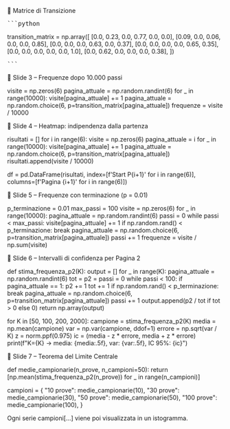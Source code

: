 🧮 Matrice di Transizione

<pre>```python</pre>
transition_matrix = np.array([
    [0.0, 0.23, 0.0, 0.77, 0.0, 0.0],
    [0.09, 0.0, 0.06, 0.0, 0.0, 0.85],
    [0.0, 0.0, 0.0, 0.63, 0.0, 0.37],
    [0.0, 0.0, 0.0, 0.0, 0.65, 0.35],
    [0.0, 0.0, 0.0, 0.0, 0.0, 1.0],
    [0.0, 0.62, 0.0, 0.0, 0.0, 0.38],
])
<pre>```</pre>

🎯 Slide 3 – Frequenze dopo 10.000 passi

visite = np.zeros(6)
pagina_attuale = np.random.randint(6)
for _ in range(10000):
    visite[pagina_attuale] += 1
    pagina_attuale = np.random.choice(6, p=transition_matrix[pagina_attuale])
frequenze = visite / 10000

🔁 Slide 4 – Heatmap: indipendenza dalla partenza

risultati = []
for i in range(6):
    visite = np.zeros(6)
    pagina_attuale = i
    for _ in range(10000):
        visite[pagina_attuale] += 1
        pagina_attuale = np.random.choice(6, p=transition_matrix[pagina_attuale])
    risultati.append(visite / 10000)

df = pd.DataFrame(risultati, index=[f'Start P{i+1}' for i in range(6)],
                  columns=[f'Pagina {i+1}' for i in range(6)])

🛑 Slide 5 – Frequenze con terminazione (p = 0.01)

p_terminazione = 0.01
max_passi = 100
visite = np.zeros(6)
for _ in range(10000):
    pagina_attuale = np.random.randint(6)
    passi = 0
    while passi < max_passi:
        visite[pagina_attuale] += 1
        if np.random.rand() < p_terminazione:
            break
        pagina_attuale = np.random.choice(6, p=transition_matrix[pagina_attuale])
        passi += 1
frequenze = visite / np.sum(visite)

📏 Slide 6 – Intervalli di confidenza per Pagina 2

def stima_frequenza_p2(K):
    output = []
    for _ in range(K):
        pagina_attuale = np.random.randint(6)
        tot = p2 = passi = 0
        while passi < 100:
            if pagina_attuale == 1:
                p2 += 1
            tot += 1
            if np.random.rand() < p_terminazione:
                break
            pagina_attuale = np.random.choice(6, p=transition_matrix[pagina_attuale])
            passi += 1
        output.append(p2 / tot if tot > 0 else 0)
    return np.array(output)

for K in [50, 100, 200, 2000]:
    campione = stima_frequenza_p2(K)
    media = np.mean(campione)
    var = np.var(campione, ddof=1)
    errore = np.sqrt(var / K)
    z = norm.ppf(0.975)
    ic = (media - z * errore, media + z * errore)
    print(f"K={K} → media: {media:.5f}, var: {var:.5f}, IC 95%: {ic}")

🧪 Slide 7 – Teorema del Limite Centrale

def medie_campionarie(n_prove, n_campioni=50):
    return [np.mean(stima_frequenza_p2(n_prove)) for _ in range(n_campioni)]

campioni = {
    "10 prove": medie_campionarie(10),
    "30 prove": medie_campionarie(30),
    "50 prove": medie_campionarie(50),
    "100 prove": medie_campionarie(100),
}

Ogni serie campioni[...] viene poi visualizzata in un istogramma.
